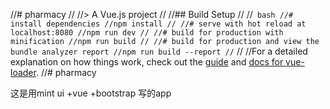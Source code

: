 //# pharmacy
//
//> A Vue.js project
//
//## Build Setup
//
//``` bash
//# install dependencies
//npm install
//
//# serve with hot reload at localhost:8080
//npm run dev
//
//# build for production with minification
//npm run build
//
//# build for production and view the bundle analyzer report
//npm run build --report
//```
//
//For a detailed explanation on how things work, check out the [guide](http://vuejs-templates.github.io/webpack/) and [docs for vue-loader](http://vuejs.github.io/vue-loader).
//# pharmacy


这是用mint ui +vue +bootstrap 写的app
